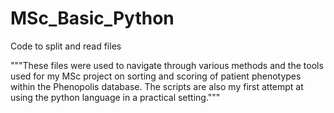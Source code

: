 # MSc_Basic_Python
Code to split and read files

"""These files were used to navigate through various methods and the tools used for my MSc project on sorting and scoring of
patient phenotypes within the Phenopolis database.
The scripts are also my first attempt at using the python language in a practical setting."""
